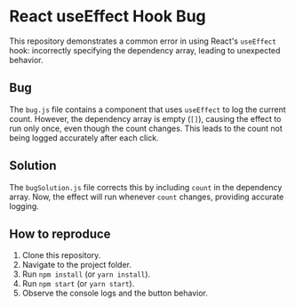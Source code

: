 # React useEffect Hook Bug

This repository demonstrates a common error in using React's `useEffect` hook:  incorrectly specifying the dependency array, leading to unexpected behavior.

## Bug

The `bug.js` file contains a component that uses `useEffect` to log the current count. However, the dependency array is empty (`[]`), causing the effect to run only once, even though the count changes.  This leads to the count not being logged accurately after each click.

## Solution

The `bugSolution.js` file corrects this by including `count` in the dependency array. Now, the effect will run whenever `count` changes, providing accurate logging.

## How to reproduce

1. Clone this repository.
2. Navigate to the project folder.
3. Run `npm install` (or `yarn install`).
4. Run `npm start` (or `yarn start`).
5. Observe the console logs and the button behavior.